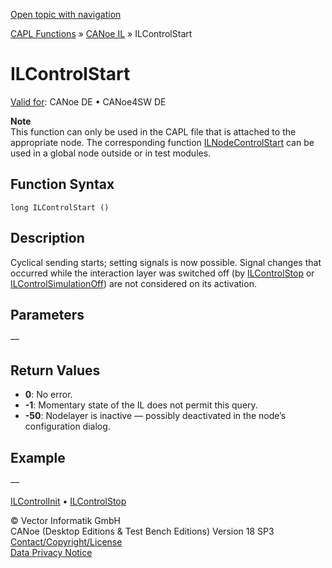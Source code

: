 [Open topic with navigation](../../../../../CANoeDEFamily.htm#Topics/CAPLFunctions/CANoeIL/Functions/CAPLfunctionILControlStart.md)

[CAPL Functions](../../CAPLfunctions.md) » [CANoe IL](../CAPLfunctionsCANoeILOverview.md) » ILControlStart

# ILControlStart

[Valid for](../../../Shared/FeatureAvailability.md):  CANoe DE • CANoe4SW DE

**Note**  
This function can only be used in the CAPL file that is attached to the appropriate node. The corresponding function [ILNodeControlStart](CAPLfunctionILNodeControlStart.md) can be used in a global node outside or in test modules.

## Function Syntax

`long ILControlStart ()`

## Description

Cyclical sending starts; setting signals is now possible. Signal changes that occurred while the interaction layer was switched off (by [ILControlStop](CAPLfunctionILControlStop.md) or [ILControlSimulationOff](CAPLfunctionILControlSimulationOff.md)) are not considered on its activation.

## Parameters

—

## Return Values

- **0**: No error.
- **-1**: Momentary state of the IL does not permit this query.
- **-50**: Nodelayer is inactive — possibly deactivated in the node’s configuration dialog.

## Example

—

[ILControlInit](CAPLfunctionILControlInit.md) • [ILControlStop](CAPLfunctionILControlStop.md)

© Vector Informatik GmbH  
CANoe (Desktop Editions & Test Bench Editions) Version 18 SP3  
[Contact/Copyright/License](../../../Shared/ContactCopyrightLicense.md)  
[Data Privacy Notice](https://www.vector.com/int/en/company/get-info/privacy-policy/)